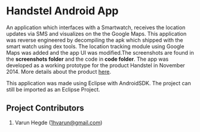 # Handstel Android App

An application which interfaces with a Smartwatch, receives the location updates via SMS and visualizes on the the Google Maps. This application was reverse engineered by decompiling the apk which shipped with the smart watch using dex tools. The  location tracking module using Google Maps was added  and the app UI was modified.The screenshots are found in the **screenshots folder** and the code in **code folder**. The app was developed as a working prototype for the product Handstel in November 2014. More details about the product [here](https://economictimes.indiatimes.com/small-biz/startups/startups-like-handstel-traqmatix-northstar-launch-gps-and-rfid-enabled-solutions-for-child-safety/articleshow/45171605.cms?intenttarget=no).

This application was made using Eclipse with AndroidSDK. The project can still be imported as an Eclipse Project. 

## Project Contributors

1. Varun Hegde (1hvarun@gmail.com)
